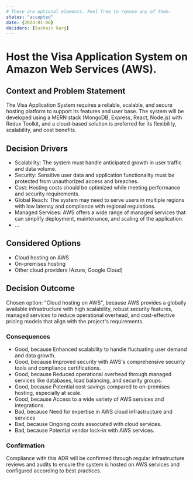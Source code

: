 ```yaml
---
# These are optional elements. Feel free to remove any of them.
status: "accepted"
date: {2024-01-06}
deciders: {Sushain Garg}
---
```

# Host the Visa Application System on Amazon Web Services (AWS).

## Context and Problem Statement

The Visa Application System requires a reliable, scalable, and secure hosting platform to support its features and user base. The system will be developed using a MERN stack (MongoDB, Express, React, Node.js) with Redux Toolkit, and a cloud-based solution is preferred for its flexibility, scalability, and cost benefits.

<!-- This is an optional element. Feel free to remove. -->
## Decision Drivers

* Scalability: The system must handle anticipated growth in user traffic and data volume.
* Security: Sensitive user data and application functionality must be protected from unauthorized access and breaches.
* Cost: Hosting costs should be optimized while meeting performance and security requirements.
* Global Reach: The system may need to serve users in multiple regions with low latency and compliance with regional regulations.
* Managed Services: AWS offers a wide range of managed services that can simplify deployment, maintenance, and scaling of the application.
* … <!-- numbers of drivers can vary -->

## Considered Options

* Cloud hosting on AWS
* On-premises hosting
* Other cloud providers (Azure, Google Cloud)

## Decision Outcome

Chosen option: "Cloud hosting on AWS", because
AWS provides a globally available infrastructure with high scalability, robust security features, managed services to reduce operational overhead, and cost-effective pricing models that align with the project's requirements.

<!-- This is an optional element. Feel free to remove. -->
### Consequences

* Good, because Enhanced scalability to handle fluctuating user demand and data growth.
* Good, because Improved security with AWS's comprehensive security tools and compliance certifications.
* Good, because Reduced operational overhead through managed services like databases, load balancing, and security groups.
* Good, because Potential cost savings compared to on-premises hosting, especially at scale.
* Good, because Access to a wide variety of AWS services and integrations.
* Bad, because Need for expertise in AWS cloud infrastructure and services
* Bad, because Ongoing costs associated with cloud services.
* Bad, because Potential vendor lock-in with AWS services.


### Confirmation

Compliance with this ADR will be confirmed through regular infrastructure reviews and audits to ensure the system is hosted on AWS services and configured according to best practices.

